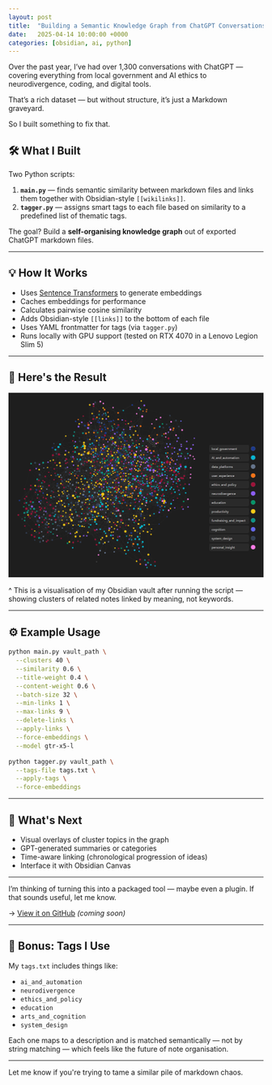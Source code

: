 ```yaml
---
layout: post
title:  "Building a Semantic Knowledge Graph from ChatGPT Conversations in Obsidian"
date:   2025-04-14 10:00:00 +0000
categories: [obsidian, ai, python]
---
```


Over the past year, I’ve had over 1,300 conversations with ChatGPT — covering everything from local government and AI ethics to neurodivergence, coding, and digital tools.

That’s a rich dataset — but without structure, it’s just a Markdown graveyard.

So I built something to fix that.



## 🛠 What I Built

Two Python scripts:

1. **`main.py`** — finds semantic similarity between markdown files and links them together with Obsidian-style `[[wikilinks]]`.
2. **`tagger.py`** — assigns smart tags to each file based on similarity to a predefined list of thematic tags.

The goal? Build a **self-organising knowledge graph** out of exported ChatGPT markdown files.

---

## 💡 How It Works

- Uses [Sentence Transformers](https://www.sbert.net/) to generate embeddings
- Caches embeddings for performance
- Calculates pairwise cosine similarity
- Adds Obsidian-style `[[links]]` to the bottom of each file
- Uses YAML frontmatter for tags (via `tagger.py`)
- Runs locally with GPU support (tested on RTX 4070 in a Lenovo Legion Slim 5)

---

## 📸 Here's the Result

![Obsidian graph view](/assets/images/metisem1.png)

^ This is a visualisation of my Obsidian vault after running the script — showing clusters of related notes linked by meaning, not keywords.

---

## ⚙️ Example Usage

```bash
python main.py vault_path \
  --clusters 40 \
  --similarity 0.6 \
  --title-weight 0.4 \
  --content-weight 0.6 \
  --batch-size 32 \
  --min-links 1 \
  --max-links 9 \
  --delete-links \
  --apply-links \
  --force-embeddings \
  --model gtr-x5-l
```

```bash
python tagger.py vault_path \
  --tags-file tags.txt \
  --apply-tags \
  --force-embeddings
```

---

## 🧪 What's Next

- Visual overlays of cluster topics in the graph
- GPT-generated summaries or categories
- Time-aware linking (chronological progression of ideas)
- Interface it with Obsidian Canvas

---

I’m thinking of turning this into a packaged tool — maybe even a plugin. If that sounds useful, let me know.

→ [View it on GitHub](#) _(coming soon)_

---

## 🔖 Bonus: Tags I Use

My `tags.txt` includes things like:

- `ai_and_automation`
- `neurodivergence`
- `ethics_and_policy`
- `education`
- `arts_and_cognition`
- `system_design`

Each one maps to a description and is matched semantically — not by string matching — which feels like the future of note organisation.

---

Let me know if you're trying to tame a similar pile of markdown chaos.
